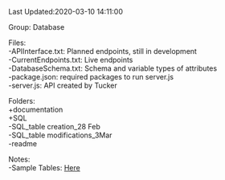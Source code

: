 Last Updated:2020-03-10 14:11:00  

Group: Database  

Files:  
-APIInterface.txt: Planned endpoints, still in development   
-CurrentEndpoints.txt: Live endpoints  
-DatabaseSchema.txt: Schema and variable types of attributes  
-package.json: required packages to run server.js  
-server.js: API created by Tucker  

Folders:  
+documentation  
  +SQL  
    -SQL_table creation_28 Feb  
    -SQL_table modifications_3Mar  
  -readme  

Notes:  
-Sample Tables: [Here](https://docs.google.com/spreadsheets/d/1j1Wm9OV97Zx57H-bgJQSSP131dGa5u4MpY_m55ZCU44/edit?usp=sharing)
